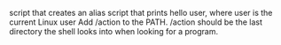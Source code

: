 script that creates an alias
 script that prints hello user, where user is the current Linux user
Add /action to the PATH. /action should be the last directory the shell looks into when looking for a program.
